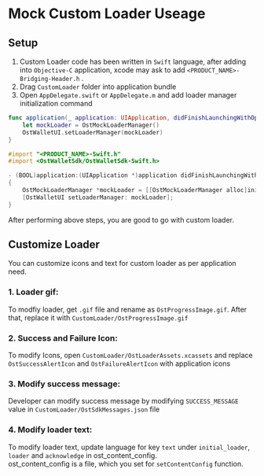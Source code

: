 # Mock Custom Loader Useage

## Setup
1. Custom Loader code has been written in `Swift` language, after adding into `Objective-C` application, xcode may ask to add `<PRODUCT_NAME>-Bridging-Header.h` .
2. Drag `CustomLoader` folder into application bundle
4. Open `AppDelegate.swift` or `AppDelegate.m` and add loader manager initialization command

```Swift
func application(_ application: UIApplication, didFinishLaunchingWithOptions launchOptions: [UIApplication.LaunchOptionsKey: Any]?) -> Bool {
	let mockLoader = OstMockLoaderManager()
	OstWalletUI.setLoaderManager(mockLoader)
}
```

```Objective-C
#import "<PRODUCT_NAME>-Swift.h"
#import <OstWalletSdk/OstWalletSdk-Swift.h>

- (BOOL)application:(UIApplication *)application didFinishLaunchingWithOptions:(NSDictionary *)launchOptions
{
	OstMockLoaderManager *mockLoader = [[OstMockLoaderManager alloc]init];
	[OstWalletUI setLoaderManager: mockLoader];
}
```

After performing above steps, you are good to go with custom loader. 

## Customize Loader

You can customize icons and text for custom loader as per application need.

### 1. Loader gif:
To modfiy loader, get `.gif` file and rename as `OstProgressImage.gif`. After that, replace it with `CustomLoader/OstProgressImage.gif`<br/>

### 2. Success and Failure Icon:
To modify Icons, open `CustomLoader/OstLoaderAssets.xcassets` and replace `OstSuccessAlertIcon` and `OstFailureAlertIcon` with application icons

### 3. Modify success message:
Developer can modify success message by modifying `SUCCESS_MESSAGE` value in `CustomLoader/OstSdkMessages.json` file

### 4. Modify loader text:
To modify loader text, update language for key `text` under `initial_loader`, `loader` and `acknowledge` in ost_content_config. <br/>
ost_content_config is a file, which you set for `setContentConfig` function. 
